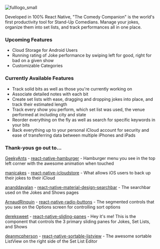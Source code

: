 ![fulllogo_small](https://cloud.githubusercontent.com/assets/955108/26615904/c215fc70-4587-11e7-9329-23cecb5d83be.png)

Developed in 100% React Native, "The Comedy Companion" is the world's first productivity tool for Stand-Up Comedians. Manage your jokes, organize them into set lists, and track performances all in one place.

### Upcoming Features

- Cloud Storage for Android Users
- Running rating of Joke performance by swiping left for good, right for bad on a given show
- Customizable Categories

### Currently Available Features

- Track solid bits as well as those you're currently working on
- Associate detailed notes with each bit
- Create set lists with ease, dragging and dropping jokes into place, and track their estimated length
- Track every show you perform, which set list was used, the venue performed at including city and state
- Reorder everything on the fly as well as search for specific keywords in your bits
- Back everything up to your personal iCloud account for security and ease of transferring data between multiple iPhones and iPads

### Thank-yous go out to...

[GeekyAnts](https://github.com/GeekyAnts) - [react-native-hamburger](https://github.com/GeekyAnts/react-native-hamburger) - Hamburger menu you see in the top left corner with the awesome animation when touched

[manicakes](https://github.com/manicakes) - [react-native-icloudstore](https://github.com/manicakes/react-native-icloudstore) - What allows iOS users to back up their jokes to their iCloud

[ananddayalan](https://github.com/ananddayalan) - [react-native-material-design-searchbar](https://github.com/ananddayalan/react-native-material-design-searchbar) - The searchbar used on the Jokes and Shows pages

[ArnaudRinquin](https://github.com/ArnaudRinquin) - [react-native-radio-buttons](https://github.com/ArnaudRinquin/react-native-radio-buttons) - The segmented controls that you see on the Options screen for controlling sort options

[dereksweet](https://github.com/dereksweet) - [react-native-sliding-panes](https://github.com/dereksweet/react-native-sliding-panes) - Hey it's me! This is the component that controls the 3 primary sliding panes for Jokes, Set Lists, and Shows

[deanmcpherson](https://github.com/deanmcpherson) - [react-native-sortable-listview](https://github.com/deanmcpherson/react-native-sortable-listview) - The awesome sortable ListView on the right side of the Set List Editor
